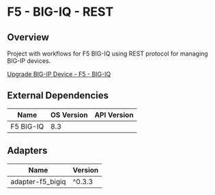 # F5 - BIG-IQ - REST

## Overview

Project with workflows for F5 BIG-IQ using REST protocol for managing BIG-IP devices.


<a href='https://gitlab.com/itentialopensource/pre-built-automations/staging/f5-big-iq-rest/-/blob/master/documentation/Upgrade BIG-IP Device - F5 - BIG-IQ.md' target='_blank'>Upgrade BIG-IP Device - F5 - BIG-IQ</a>



## External Dependencies

<table>
  <thead>
    <tr>
      <th>Name</th>
      <th>OS Version</th>
      <th>API Version</th>
    </tr>
  </thead>
  <tbody>
    <tr>
      <td>F5 BIG-IQ</td>
      <td>8.3</td>
      <td></td>
    </tr>
  </tbody>
</table>

## Adapters

<table>
  <thead>
    <tr>
      <th>Name</th>
      <th>Version</th>
    </tr>
  </thead>
  <tbody>
    <tr>
      <td>adapter-f5_bigiq</td>
      <td>^0.3.3</td>
    </tr>
  </tbody>
</table>